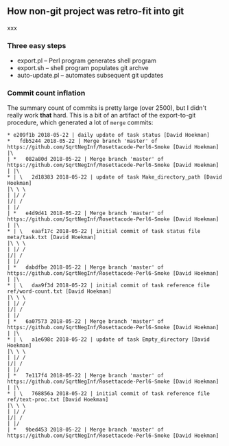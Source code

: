 ## How non-git project was retro-fit into git

xxx

### Three easy steps


* export.pl – Perl program generates shell program
* export.sh – shell program populates git archve
* auto-update.pl – automates subsequent git updates

### Commit count inflation

The summary count of commits is pretty large (over 2500), but I didn't really work **that** hard.
This is a bit of an artifact of the export-to-git procedure, which generated a lot of ```merge``` commits:

```
* e209f1b 2018-05-22 | daily update of task status [David Hoekman]
*   fdb5244 2018-05-22 | Merge branch 'master' of https://github.com/SqrtNegInf/Rosettacode-Perl6-Smoke [David Hoekman]
|\
| *   082a80d 2018-05-22 | Merge branch 'master' of https://github.com/SqrtNegInf/Rosettacode-Perl6-Smoke [David Hoekman]
| |\
* | \   2d18383 2018-05-22 | update of task Make_directory_path [David Hoekman]
|\ \ \
| |/ /
|/| /
| |/
| *   e4d9d41 2018-05-22 | Merge branch 'master' of https://github.com/SqrtNegInf/Rosettacode-Perl6-Smoke [David Hoekman]
| |\
* | \   eaaf17c 2018-05-22 | initial commit of task status file meta/task.txt [David Hoekman]
|\ \ \
| |/ /
|/| /
| |/
| *   dabdfbe 2018-05-22 | Merge branch 'master' of https://github.com/SqrtNegInf/Rosettacode-Perl6-Smoke [David Hoekman]
| |\
* | \   daa9f3d 2018-05-22 | initial commit of task reference file ref/word-count.txt [David Hoekman]
|\ \ \
| |/ /
|/| /
| |/
| *   6a07573 2018-05-22 | Merge branch 'master' of https://github.com/SqrtNegInf/Rosettacode-Perl6-Smoke [David Hoekman]
| |\
* | \   a1e698c 2018-05-22 | update of task Empty_directory [David Hoekman]
|\ \ \
| |/ /
|/| /
| |/
| *   7e117f4 2018-05-22 | Merge branch 'master' of https://github.com/SqrtNegInf/Rosettacode-Perl6-Smoke [David Hoekman]
| |\
* | \   768856a 2018-05-22 | initial commit of task reference file ref/text-proc.txt [David Hoekman]
|\ \ \
| |/ /
|/| /
| |/
| *   9bed453 2018-05-22 | Merge branch 'master' of https://github.com/SqrtNegInf/Rosettacode-Perl6-Smoke [David Hoekman]
````
